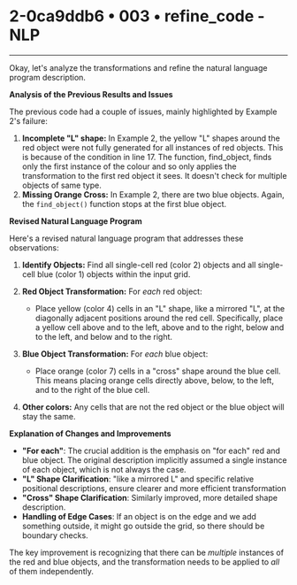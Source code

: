 # 2-0ca9ddb6 • 003 • refine_code - NLP

---
Okay, let's analyze the transformations and refine the natural language program description.

**Analysis of the Previous Results and Issues**

The previous code had a couple of issues, mainly highlighted by Example 2's failure:

1.  **Incomplete "L" shape:** In Example 2, the yellow "L" shapes around the red object were not fully generated for all instances of red objects. This is because of the condition in line 17. The function, find_object, finds only the first instance of the colour and so only applies the transformation to the first red object it sees. It doesn't check for multiple objects of same type.
2.  **Missing Orange Cross:** In Example 2, there are two blue objects. Again, the `find_object()` function stops at the first blue object.

**Revised Natural Language Program**

Here's a revised natural language program that addresses these observations:

1.  **Identify Objects:** Find all single-cell red (color 2) objects and all single-cell blue (color 1) objects within the input grid.

2.  **Red Object Transformation:** For *each* red object:
    *   Place yellow (color 4) cells in an "L" shape, like a mirrored "L", at the diagonally adjacent positions around the red cell. Specifically, place a yellow cell above and to the left, above and to the right, below and to the left, and below and to the right.

3.  **Blue Object Transformation:** For *each* blue object:
    *   Place orange (color 7) cells in a "cross" shape around the blue cell. This means placing orange cells directly above, below, to the left, and to the right of the blue cell.

4.   **Other colors:** Any cells that are not the red object or the blue object will stay the same.

**Explanation of Changes and Improvements**

*   **"For each"**: The crucial addition is the emphasis on "for each" red and blue object. The original description implicitly assumed a single instance of each object, which is not always the case.
*   **"L" Shape Clarification**: "like a mirrored L" and specific relative positional descriptions, ensure clearer and more efficient transformation
*   **"Cross" Shape Clarification**: Similarly improved, more detailed shape description.
*   **Handling of Edge Cases**: If an object is on the edge and we add something outside, it might go outside the grid, so there should be boundary checks.

The key improvement is recognizing that there can be *multiple* instances of the red and blue objects, and the transformation needs to be applied to *all* of them independently.

